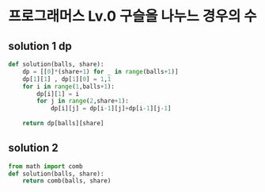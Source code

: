 # 프로그래머스 Lv.0 구슬을 나누느 경우의 수

## solution 1 dp

```python
def solution(balls, share):
    dp = [[0]*(share+1) for _ in range(balls+1)]
    dp[1][1] , dp[1][0] = 1,1
    for i in range(1,balls+1):
        dp[i][1] = i
        for j in range(2,share+1):
            dp[i][j] = dp[i-1][j]+dp[i-1][j-1]
            
    return dp[balls][share]
```

## solution 2

```python
from math import comb
def solution(balls, share):
    return comb(balls, share)
```
